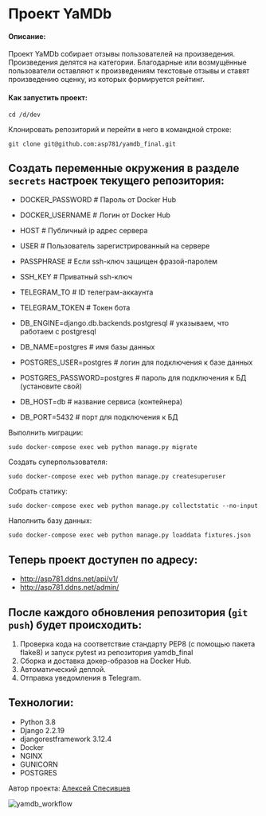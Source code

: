 # Проект YaMDb
#### Описание:
Проект YaMDb собирает отзывы пользователей на произведения. Произведения делятся на категории.
Благодарные или возмущённые пользователи оставляют к произведениям текстовые отзывы и ставят произведению оценку, из которых формируется рейтинг.


####  Как запустить проект:
```
cd /d/dev
```

Клонировать репозиторий и перейти в него в командной строке:

```
git clone git@github.com:asp781/yamdb_final.git

```
## Создать переменные окружения в разделе `secrets` настроек текущего репозитория:

- DOCKER_PASSWORD # Пароль от Docker Hub
- DOCKER_USERNAME # Логин от Docker Hub
- HOST # Публичный ip адрес сервера
- USER # Пользователь зарегистрированный на сервере
- PASSPHRASE # Если ssh-ключ защищен фразой-паролем
- SSH_KEY # Приватный ssh-ключ
- TELEGRAM_TO # ID телеграм-аккаунта
- TELEGRAM_TOKEN # Токен бота

- DB_ENGINE=django.db.backends.postgresql # указываем, что работаем с postgresql
- DB_NAME=postgres # имя базы данных
- POSTGRES_USER=postgres # логин для подключения к базе данных
- POSTGRES_PASSWORD=postgres # пароль для подключения к БД (установите свой)
- DB_HOST=db # название сервиса (контейнера)
- DB_PORT=5432 # порт для подключения к БД 

Выполнить миграции:

```
sudo docker-compose exec web python manage.py migrate
```

Создать суперпользователя:

```
sudo docker-compose exec web python manage.py createsuperuser
```

Собрать статику:

```
sudo docker-compose exec web python manage.py collectstatic --no-input
```
Наполнить базу данных:

```
sudo docker-compose exec web python manage.py loaddata fixtures.json
```
## Теперь проект доступен по адресу:
- http://asp781.ddns.net/api/v1/
- http://asp781.ddns.net/admin/

## После каждого обновления репозитория (`git push`) будет происходить:
1. Проверка кода на соответствие стандарту PEP8 (с помощью пакета flake8) и запуск pytest из репозитория yamdb_final
2. Сборка и доставка докер-образов на Docker Hub.
3. Автоматический деплой.
4. Отправка уведомления в Telegram.

## Технологии:
- Python 3.8
- Django 2.2.19
- djangorestframework 3.12.4
- Docker
- NGINX
- GUNICORN
- POSTGRES

Автор проекта: [Алексей Спесивцев](https://github.com/asp781/)

![yamdb_workflow](https://github.com/asp781/yamdb_final/actions/workflows/yamdb_workflow.yml/badge.svg?event=push)